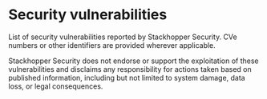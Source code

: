 # Security vulnerabilities
List of security vulnerabilities reported by Stackhopper Security. CVe numbers or other identifiers are provided wherever applicable.

Stackhopper Security does not endorse or support the exploitation of these vulnerabilities and disclaims any responsibility for actions taken based on published information, including but not limited to system damage, data loss, or legal consequences.
